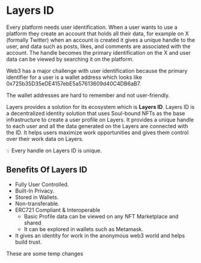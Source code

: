# Layers ID

Every platform needs user identification. When a user wants to use a platform they create an account that holds all their data, for example on X (formally Twitter) when an account is created it gives a unique handle to the user, and data such as posts, likes, and comments are associated with the account. The handle becomes the primary identification on the X and user data can be viewed by searching it on the platform.

Web3 has a major challenge with user identification because the primary identifier for a user is a wallet address which looks like 0x725b35D35eDE4157ebE5a57613609d40C4DB6aB7.

The wallet addresses are hard to remember and not user-friendly. 

Layers provides a solution for its ecosystem which is **Layers ID**. Layers ID is a decentralized identity solution that uses Soul-bound NFTs as the base infrastructure to create a user profile on Layers. It provides a unique handle to each user and all the data generated on the Layers are connected with the ID. It helps users maximize work opportunities and gives them control over their work data on Layers.

💡 Every handle on Layers ID is unique.

## Benefits Of Layers ID

- Fully User Controlled.
- Built-In Privacy.
- Stored in Wallets.
- Non-transferable.
- ERC721 Compliant & Interoperable
    - Basic Profile data can be viewed on any NFT Marketplace and shared
    - It can be explored in wallets such as Metamask.
- It gives an identity for work in the anonymous web3 world and helps build trust.


These are some temp changes